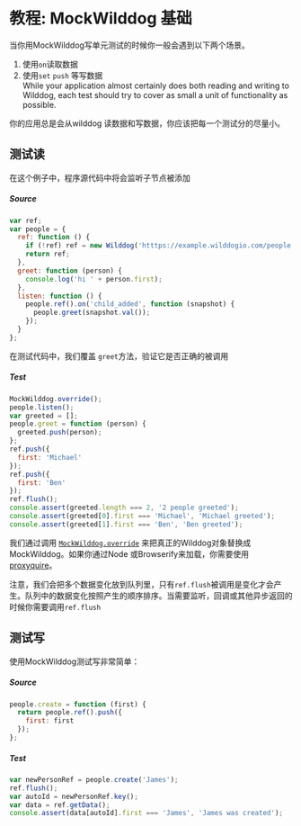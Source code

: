 # 教程: MockWilddog 基础


当你用MockWilddog写单元测试的时候你一般会遇到以下两个场景。

1. 使用`on`读取数据
2. 使用`set` `push` 等写数据	
While your application almost certainly does both reading and writing to Wilddog, each test should try to cover as small a unit of functionality as possible.

你的应用总是会从wilddog 读数据和写数据，你应该把每一个测试分的尽量小。

##  测试读

在这个例子中，程序源代码中将会监听子节点被添加

##### Source

```js
var ref;
var people = {
  ref: function () {
    if (!ref) ref = new Wilddog('htttps://example.wilddogio.com/people');
    return ref;
  },
  greet: function (person) {
    console.log('hi ' + person.first);
  },
  listen: function () {
    people.ref().on('child_added', function (snapshot) {
      people.greet(snapshot.val());
    });
  }
};
```

在测试代码中，我们覆盖 `greet`方法，验证它是否正确的被调用

##### Test

```js
MockWilddog.override();
people.listen();
var greeted = [];
people.greet = function (person) {
  greeted.push(person);
};
ref.push({
  first: 'Michael'
});
ref.push({
  first: 'Ben'
});
ref.flush();
console.assert(greeted.length === 2, '2 people greeted');
console.assert(greeted[0].first === 'Michael', 'Michael greeted');
console.assert(greeted[1].first === 'Ben', 'Ben greeted');
```

我们通过调用  [`MockWilddog.override`](override.md) 来把真正的Wilddog对象替换成MockWilddog。如果你通过Node 或Browserify来加载，你需要使用[proxyquire](proxyquire.md)。


注意，我们会把多个数据变化放到队列里，只有`ref.flush`被调用是变化才会产生。队列中的数据变化按照产生的顺序排序。当需要监听，回调或其他异步返回的时候你需要调用`ref.flush`

## 测试写

使用MockWilddog测试写非常简单：

##### Source

```js
people.create = function (first) {
  return people.ref().push({
    first: first
  });
};
```

##### Test

```js
var newPersonRef = people.create('James');
ref.flush();
var autoId = newPersonRef.key();
var data = ref.getData();
console.assert(data[autoId].first === 'James', 'James was created');
```
